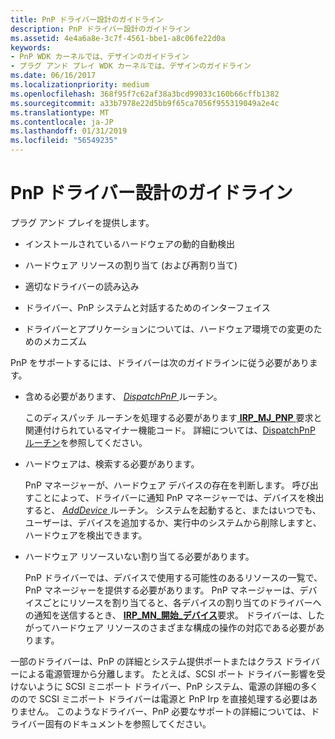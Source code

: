 ```yaml
---
title: PnP ドライバー設計のガイドライン
description: PnP ドライバー設計のガイドライン
ms.assetid: 4e4a6a8e-3c7f-4561-bbe1-a8c06fe22d0a
keywords:
- PnP WDK カーネルでは、デザインのガイドライン
- プラグ アンド プレイ WDK カーネルでは、デザインのガイドライン
ms.date: 06/16/2017
ms.localizationpriority: medium
ms.openlocfilehash: 368f95f7c62af38a3bcd99033c160b66cffb1382
ms.sourcegitcommit: a33b7978e22d5bb9f65ca7056f955319049a2e4c
ms.translationtype: MT
ms.contentlocale: ja-JP
ms.lasthandoff: 01/31/2019
ms.locfileid: "56549235"
---
```

# <a name="pnp-driver-design-guidelines"></a>PnP ドライバー設計のガイドライン





プラグ アンド プレイを提供します。

-   インストールされているハードウェアの動的自動検出

-   ハードウェア リソースの割り当て (および再割り当て)

-   適切なドライバーの読み込み

-   ドライバー、PnP システムと対話するためのインターフェイス

-   ドライバーとアプリケーションについては、ハードウェア環境での変更のためのメカニズム

PnP をサポートするには、ドライバーは次のガイドラインに従う必要があります。

-   含める必要があります、 [ *DispatchPnP* ](https://docs.microsoft.com/windows-hardware/drivers/kernel/dispatchpnp-routines#feedback)ルーチン。

    このディスパッチ ルーチンを処理する必要があります[ **IRP\_MJ\_PNP** ](https://msdn.microsoft.com/library/windows/hardware/ff550772)要求と関連付けられているマイナー機能コード。 詳細については、[DispatchPnP ルーチン](dispatchpnp-routines.md)を参照してください。

-   ハードウェアは、検索する必要があります。

    PnP マネージャーが、ハードウェア デバイスの存在を判断します。 呼び出すことによって、ドライバーに通知 PnP マネージャーでは、デバイスを検出すると、 [ *AddDevice* ](https://msdn.microsoft.com/library/windows/hardware/ff540521)ルーチン。 システムを起動すると、またはいつでも、ユーザーは、デバイスを追加するか、実行中のシステムから削除しますと、ハードウェアを検出できます。

-   ハードウェア リソースいない割り当てる必要があります。

    PnP ドライバーでは、デバイスで使用する可能性のあるリソースの一覧で、PnP マネージャーを提供する必要があります。 PnP マネージャーは、デバイスごとにリソースを割り当てると、各デバイスの割り当てのドライバーへの通知を送信するとき、 [ **IRP\_MN\_開始\_デバイス**](https://msdn.microsoft.com/library/windows/hardware/ff551749)要求。 ドライバーは、したがってハードウェア リソースのさまざまな構成の操作の対応である必要があります。

一部のドライバーは、PnP の詳細とシステム提供ポートまたはクラス ドライバーによる電源管理から分離します。 たとえば、SCSI ポート ドライバー影響を受けないように SCSI ミニポート ドライバー、PnP システム、電源の詳細の多くのので SCSI ミニポート ドライバーは電源と PnP Irp を直接処理する必要はありません。 このようなドライバー、PnP 必要なサポートの詳細については、ドライバー固有のドキュメントを参照してください。

 

 




